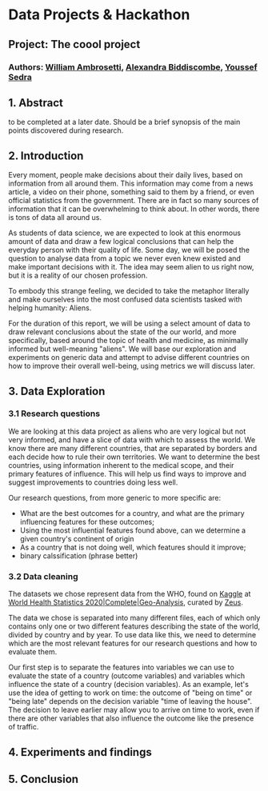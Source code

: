 
# Data Projects & Hackathon

## Project: The coool project

### Authors: [William Ambrosetti](https://github.com/WiiLife), [Alexandra Biddiscombe](https://github.com/ambiddisco), [Youssef Sedra](https://github.com/ysedra)

## 1. Abstract

to be completed at a later date. Should be a brief synopsis of the main points discovered during research.

## 2. Introduction

Every moment, people make decisions about their daily lives, based on information from all around them. 
This information may come from a news article, a video on their phone, something said to them by a friend, or even official statistics from the government. 
There are in fact so many sources of information that it can be overwhelming to think about. 
In other words, there is tons of data all around us.

As students of data science, we are expected to look at this enormous amount of data and draw a few logical conclusions that can help the everyday person with their quality of life. 
Some day, we will be posed the question to analyse data from a topic we never even knew existed and make important decisions with it. 
The idea may seem alien to us right now, but it is a reality of our chosen profession.

To embody this strange feeling, we decided to take the metaphor literally and make ourselves into the most confused data scientists tasked with helping humanity: Aliens.

For the duration of this report, we will be using a select amount of data to draw relevant conclusions about the state of the our world, and more specifically, based around the topic of health and medicine, as minimally informed but well-meaning "aliens". 
We will base our exploration and experiments on generic data and attempt to advise different countries on how to improve their overall well-being, using metrics we will discuss later.

## 3. Data Exploration

### 3.1 Research questions

We are looking at this data project as aliens who are very logical but not very informed, and have a slice of data with which to assess the world. 
We know there are many different countries, that are separated by borders and each decide how to rule their own territories. 
We want to determine the best countries, using information inherent to the medical scope, and their primary features of influence. 
This will help us find ways to improve and suggest improvements to countries doing less well.

Our research questions, from more generic to more specific are:

-   What are the best outcomes for a country, and what are the primary influencing features for these outcomes;
- Using the most influential features found above, can we determine a given country's continent of origin
- As a country that is not doing well, which features should it improve;
- binary calssification (phrase better)


### 3.2 Data cleaning

The datasets we chose represent data from the WHO, found on [Kaggle](https://kaggle.com) at [World Health Statistics 2020\|Complete\|Geo-Analysis](https://www.kaggle.com/datasets/utkarshxy/who-worldhealth-statistics-2020-complete), curated by [Zeus](https://www.kaggle.com/utkarshxy).

The data we chose is separated into many different files, each of which only contains only one or two different features describing the state of the world, divided by country and by year. 
To use data like this, we need to determine which are the most relevant features for our research questions and how to evaluate them.

Our first step is to separate the features into variables we can use to evaluate the state of a country (outcome variables) and variables which influence the state of a country (decision variables). 
As an example, let's use the idea of getting to work on time: the outcome of "being on time" or "being late" depends on the decision variable "time of leaving the house". 
The decision to leave earlier may allow you to arrive on time to work, even if there are other variables that also influence the outcome like the presence of traffic.


## 4. Experiments and findings

## 5. Conclusion